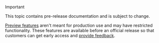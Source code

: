 > [!IMPORTANT]
> This topic contains pre-release documentation and is subject to change.
>
> [Preview features](https://go.microsoft.com/fwlink/?linkid=2189520) aren't meant for production use and may have restricted functionality. These features are available before an official release so that customers can get early access and [provide feedback](https://powerusers.microsoft.com/t5/Forums/ct-p/pva_forums).